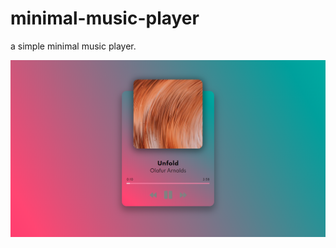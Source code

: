 # minimal-music-player
a simple minimal music player.

![](minimal-music-player.png "Minimal Music Player")
